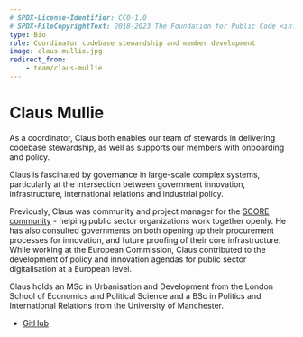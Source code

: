 ```yaml
---
# SPDX-License-Identifier: CC0-1.0
# SPDX-FileCopyrightText: 2018-2023 The Foundation for Public Code <info@publiccode.net>
type: Bio
role: Coordinator codebase stewardship and member development
image: claus-mullie.jpg
redirect_from:
    - team/claus-mullie
---
```


# Claus Mullie

As a coordinator, Claus both enables our team of stewards in delivering codebase stewardship, as well as supports our members with onboarding and policy.

Claus is fascinated by governance in large-scale complex systems, particularly at the intersection between government innovation, infrastructure, international relations and industrial policy.

Previously, Claus was community and project manager for the [SCORE community](https://score.community/) - helping public sector organizations work together openly. He has also consulted governments on both opening up their procurement processes for innovation, and future proofing of their core infrastructure. While working at the European Commission, Claus contributed to the development of policy and innovation agendas for public sector digitalisation at a European level.

Claus holds an MSc in Urbanisation and Development from the London School of Economics and Political Science and a BSc in Politics and International Relations from the University of Manchester.

* [GitHub](https://github.com/clausmullie)

